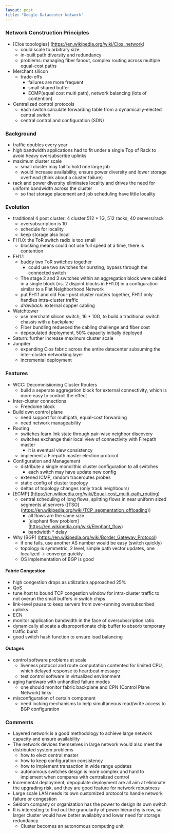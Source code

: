 ```yaml
---
layout: post
title: "Google Datacenter Network"
---
```


### Network Construction Principles
* [Clos topologies] (https://en.wikipedia.org/wiki/Clos_network)
    * could scale to arbitrary size
    * in-built path diversity and redundancy
    * problems: managing fiber fanout, complex routing across multiple equal-cost paths
* Merchant silicon
    * trade-offs
        * failures are more frequent
        * small shared buffer
        * ECMP(equal cost multi path), network balancing (lots of contention)
* Centralized control protocols
    * each switch calculate forwarding table from a dynamically-elected central switch
    * central control and configuration (SDN)

### Background
* traffic doubles every year
* high bandwidth applications had to fit under a single Top of Rack to avoid heavy oversubscribe uplinks
* maximum cluster scale
    * small cluster may fail to hold one large job
    * would increase availability, ensure power diversity and lower storage overhead (think about a cluster failure)
* rack and power diversity eliminates locality and drives the need for uniform bandwidth across the cluster
    * so that storage placement and job scheduling have little locality

### Evolution
* traditional 4 post cluster: 4 cluster 512 * 1G, 512 racks, 40 servers/rack
    * oversubscription is 10
    * schedule for locality
    * keep storage also local
* FH1.0: the ToR switch radix is too small
    * blocking means could not use full speed at a time, there is contention
* FH1.1
    * buddy two ToR switches together
        * could use two switches for bursting, bypass through the connected switch
    * The stage 2 and 3 switches within an aggregation block were cabled in a single block (vs. 2 disjoint blocks in FH1.0) in a configuration similar to a Flat Neighborhood Network
    * put FH1.1 and old Four-post cluster routers together, FH1.1 only handles intra-cluster traffic
    * *drawback*: external copper cabling
* Watchtower
    * use merchant silicon switch, 16 * 10G, to build a traditional switch chassis with a backplane
    * Fiber bundling redueced the cabling challenge and fiber cost
    * depopulated deployment, 50% capacity initially deployed
* Saturn: further increase maximum cluster scale
* Junpiter
    * expanding Clos fabric across the entire datacenter subsuming the inter-cluster networking layer
    * incremental deployment


### Features
* WCC: Decommisiioning Cluster Routers
    * build a seperate aggregation block for external connectivity, which is more easy to controll the effect
* Inter-cluster connections
    * Freedome block
* Build own control plane
    * need support for multipath, equal-cost forwarding
    * need network manageability
* Routing
    * switches learn link state through pair-wise neighbor discovery
    * switches exchange their local view of connectivity with Firepath master
        * it is eventual view consistency
    * implement a Firepath master election protocol
* Configuration and Management
    * distribute a single monolithic cluster configuration to all switches
        * each switch may have update new config
    * extened ICMP, random traceroutes probes
    * static config of cluster topology
    * deltas of topology changes (only track neighbours)
* [ECMP] (https://en.wikipedia.org/wiki/Equal-cost_multi-path_routing)
    * central scheduling of long flows, splitting flows in near uniform sized segments at servers ([TSO] (https://en.wikipedia.org/wiki/TCP_segmentation_offloading))
        * all flows are the same size
        * [elephant flow problem] (https://en.wikipedia.org/wiki/Elephant_flow)
        * bandwidth * delay
* Why [BGP] (https://en.wikipedia.org/wiki/Border_Gateway_Protocol)
    * if one fails, use another AS number would be easy (switch quickly)
    * topology is symmetric, 2 level, simple path vector updates, one localized -> converge quickly
    * OS implementation of BGP is good

#### Fabric Congestion
* high congestion drops as utilization approached 25%
* QoS
* tune host to bound TCP congestion window for intra-cluster traffic to not overun the small buffers in switch chips
* link-level pause to keep servers from over-running oversubscribed uplinks
* ECN
* monitor application bandwidth in the face of oversubscription ratio
* dynamically allocate a disproportionate chip buffer to absorb temporary traffic burst
* good switch hash function to ensure load balancing

#### Outages
* control software problems at scale
    * liveness protocol and route computation contented for limited CPU, which delayed response to heartbeat message
    * test control software in virtualized environment
* aging hardware with unhandled failure modes
    * one should monitor fabric backplane and CPN (Control Plane Network) links
* misconfiguration of certain component
    * need locking mechanisms to help simultaneous read/write access to BGP configuration

### Comments
* Layered network is a good methodology to achieve large network capacity and ensure availability
* The network devices themselves in large network would also meet the distributed system problems
    * how to elect central master
    * how to keep configuration consistency
    * how to implement transaction in wide range updates
    * autonomous switches design is more complex and hard to implement when compares with centralized control
* Incremental deployment, depopulate deployment are all aim at eliminate the upgrading risk, and they are good feature for network robustness
* Large scale LAN needs its own customized protocol to handle network failure or congestion
* Seldom company or organization has the power to design its own switch
* It is interesting to find out the granularity of power hierarchy is row, so larger cluster would have better availabity and lower need for storage redundancy
    * Cluster becomes an autonomous computing unit
